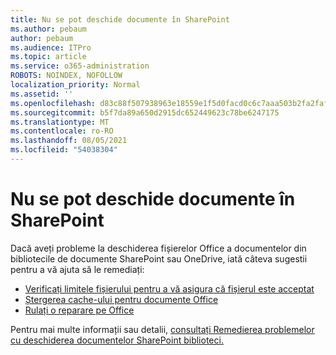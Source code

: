 ```yaml
---
title: Nu se pot deschide documente în SharePoint
ms.author: pebaum
author: pebaum
ms.audience: ITPro
ms.topic: article
ms.service: o365-administration
ROBOTS: NOINDEX, NOFOLLOW
localization_priority: Normal
ms.assetid: ''
ms.openlocfilehash: d83c88f507938963e18559e1f5d0facd0c6c7aaa503b2fa2faf3531ca3a57ebf
ms.sourcegitcommit: b5f7da89a650d2915dc652449623c78be6247175
ms.translationtype: MT
ms.contentlocale: ro-RO
ms.lasthandoff: 08/05/2021
ms.locfileid: "54038304"
---
```

# <a name="unable-to-open-documents-in-sharepoint"></a>Nu se pot deschide documente în SharePoint

Dacă aveți probleme la deschiderea fișierelor Office a documentelor din bibliotecile de documente SharePoint sau OneDrive, iată câteva sugestii pentru a vă ajuta să le remediați:

- [Verificați limitele fișierului pentru a vă asigura că fișierul este acceptat](https://support.office.com/article/Invalid-file-names-and-file-types-in-OneDrive-OneDrive-for-Business-and-SharePoint-64883a5d-228e-48f5-b3d2-eb39e07630fa)
- [Ștergerea cache-ului pentru documente Office](https://support.office.com/article/Delete-your-Office-Document-Cache-b1d3765e-d71b-4bb8-99ca-acd22c42995d)
- [Rulați o reparare pe Office](https://support.office.com/article/repair-an-office-application-7821d4b6-7c1d-4205-aa0e-a6b40c5bb88b)

Pentru mai multe informații sau detalii, [consultați Remedierea problemelor cu deschiderea documentelor SharePoint biblioteci.](https://support.office.com/article/Fix-problems-opening-documents-in-SharePoint-libraries-31329FA1-4AD0-47FC-95D8-BB0C5B12A536)